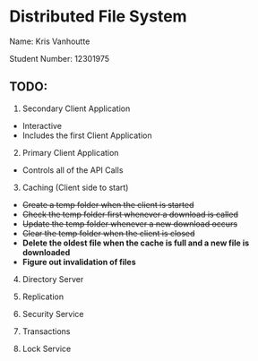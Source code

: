# Distributed File System

Name: Kris Vanhoutte

Student Number: 12301975

## TODO:

1. Secondary Client Application

- Interactive
- Includes the first Client Application

2. Primary Client Application

- Controls all of the API Calls

3. Caching (Client side to start)

- ~~Create a temp folder when the client is started~~
- ~~Check the temp folder first whenever a download is called~~
- ~~Update the temp folder whenever a new download occurs~~
- ~~Clear the temp folder when the client is closed~~
- **Delete the oldest file when the cache is full and a new file is downloaded**
- **Figure out invalidation of files**

4. Directory Server

5. Replication

6. Security Service

7. Transactions

8. Lock Service